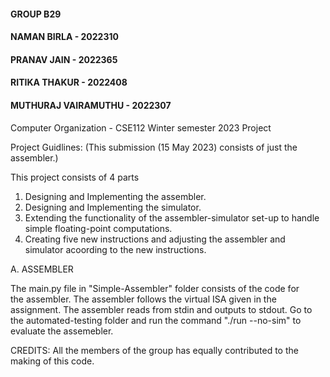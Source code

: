 #### GROUP B29
#### NAMAN BIRLA - 2022310
#### PRANAV JAIN - 2022365
#### RITIKA THAKUR - 2022408
#### MUTHURAJ VAIRAMUTHU - 2022307

Computer Organization - CSE112 Winter semester 2023 Project

Project Guidlines: (This submission (15 May 2023) consists of just the assembler.)

This project consists of 4 parts
1. Designing and Implementing the assembler.
2. Designing and Implementing the simulator.
3. Extending the functionality of the assembler-simulator set-up to handle simple floating-point computations.
4. Creating five new instructions and adjusting the assembler and simulator acoording to the new instructions.


A. ASSEMBLER

The main.py file in "Simple-Assembler" folder consists of the code for the assembler. The assembler follows the virtual ISA given in the 
assignment.
The assembler reads from stdin and outputs to stdout.
Go to the automated-testing folder and run the command "./run --no-sim" to evaluate the assemebler.


CREDITS:
All the members of the group has equally contributed to the making of this code.